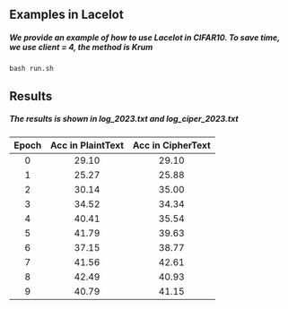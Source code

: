 ## Examples in Lacelot

##### We provide an example of how to use Lacelot in CIFAR10.  To save time, we use client = 4, the method is Krum
`bash run.sh`

## Results
##### The results is shown in log_2023.txt and log_ciper_2023.txt


| Epoch | Acc in PlaintText | Acc in CipherText |
|:-----:|:----------:|:----------:|
|   0   |   29.10    |   29.10    |
|   1   |   25.27    |   25.88    |
|   2   |   30.14    |   35.00    |
|   3   |   34.52    |   34.34    |
|   4   |   40.41    |   35.54    |
|   5   |   41.79    |   39.63    |
|   6   |   37.15    |   38.77    |
|   7   |   41.56    |   42.61    |
|   8   |   42.49    |   40.93    |
|   9   |   40.79    |   41.15    |

<!-- ![Results](https://github.com/siyang-jiang/Lancelot-Dev/blob/main/lancelot-main-GPU/result.png) -->